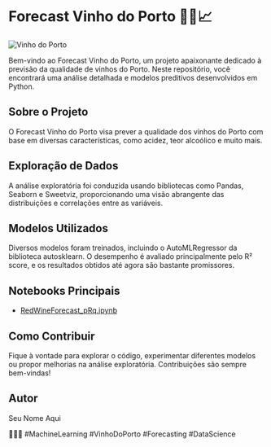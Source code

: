 # Forecast Vinho do Porto 🍇🍷📈

![Vinho do Porto](https://www.mundoportugues.pt/wp-content/uploads/sites/3/2020/11/1-vinho-do-porto-suica.jpg)

Bem-vindo ao Forecast Vinho do Porto, um projeto apaixonante dedicado à previsão da qualidade de vinhos do Porto. Neste repositório, você encontrará uma análise detalhada e modelos preditivos desenvolvidos em Python.

## Sobre o Projeto
O Forecast Vinho do Porto visa prever a qualidade dos vinhos do Porto com base em diversas características, como acidez, teor alcoólico e muito mais.

## Exploração de Dados
A análise exploratória foi conduzida usando bibliotecas como Pandas, Seaborn e Sweetviz, proporcionando uma visão abrangente das distribuições e correlações entre as variáveis.

## Modelos Utilizados
Diversos modelos foram treinados, incluindo o AutoMLRegressor da biblioteca autosklearn. O desempenho é avaliado principalmente pelo R² score, e os resultados obtidos até agora são bastante promissores.

## Notebooks Principais
- [RedWineForecast_pRq.ipynb](Inserir_Link_do_Notebook_Aqui)

## Como Contribuir
Fique à vontade para explorar o código, experimentar diferentes modelos ou propor melhorias na análise exploratória. Contribuições são sempre bem-vindas!

## Autor
Seu Nome Aqui

🍇🍷🚀 #MachineLearning #VinhoDoPorto #Forecasting #DataScience
